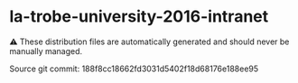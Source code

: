 # la-trobe-university-2016-intranet

:warning: These distribution files are automatically generated and should never be manually managed.

Source git commit: 188f8cc18662fd3031d5402f18d68176e188ee95
